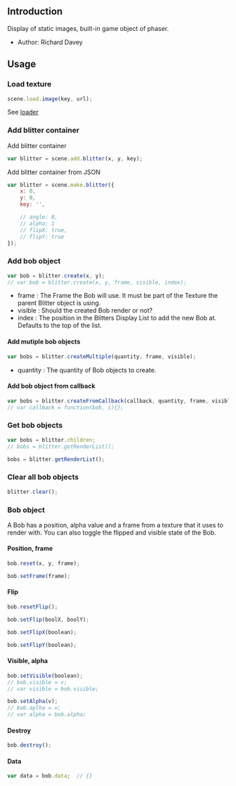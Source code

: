 ## Introduction

Display of static images, built-in game object of phaser.

- Author: Richard Davey

## Usage

### Load texture

```javascript
scene.load.image(key, url);
```

See [loader](loader.md#image)

### Add blitter container

Add blitter container

```javascript
var blitter = scene.add.blitter(x, y, key);
```

Add blitter container from JSON

```javascript
var blitter = scene.make.blitter({
    x: 0,
    y: 0,
    key: '',

    // angle: 0,
    // alpha: 1
    // flipX: true,
    // flipY: true
});
```

### Add bob object

```javascript
var bob = blitter.create(x, y);
// var bob = blitter.create(x, y, frame, visible, index);
```

- frame : The Frame the Bob will use. It must be part of the Texture the parent Blitter object is using.
- visible : Should the created Bob render or not?
- index : The position in the Blitters Display List to add the new Bob at. Defaults to the top of the list.

#### Add mutiple bob objects

```javascript
var bobs = blitter.createMultiple(quantity, frame, visible);
```

- quantity : The quantity of Bob objects to create.

#### Add bob object from callback

```javascript
var bobs = blitter.createFromCallback(callback, quantity, frame, visible)
// var callback = function(bob, i){};
```

### Get bob objects

```javascript
var bobs = blitter.children;
// bobs = blitter.getRenderList();
```

```javascript
bobs = blitter.getRenderList();
```

### Clear all bob objects

```javascript
blitter.clear();
```

### Bob object

A Bob has a position, alpha value and a frame from a texture that it uses to render with. You can also toggle the flipped and visible state of the Bob.

#### Position, frame

```javascript
bob.reset(x, y, frame);
```

```javascript
bob.setFrame(frame);
```

#### Flip

```javascript
bob.resetFlip();
```

```javascript
bob.setFlip(boolX, boolY);
```

```javascript
bob.setFlipX(boolean);
```

```javascript
bob.setFlipY(boolean);
```

#### Visible, alpha

```javascript
bob.setVisible(boolean);
// bob.visible = v;
// var visible = bob.visible;
```

```javascript
bob.setAlpha(v);
// bob.aplha = v;
// var alpha = bob.alpha;
```

#### Destroy

```javascript
bob.destroy();
```

#### Data

```javascript
var data = bob.data;  // {}
```